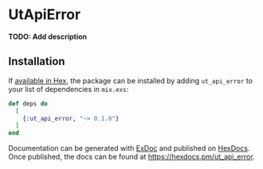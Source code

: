# UtApiError

**TODO: Add description**

## Installation

If [available in Hex](https://hex.pm/docs/publish), the package can be installed
by adding `ut_api_error` to your list of dependencies in `mix.exs`:

```elixir
def deps do
  [
    {:ut_api_error, "~> 0.1.0"}
  ]
end
```

Documentation can be generated with [ExDoc](https://github.com/elixir-lang/ex_doc)
and published on [HexDocs](https://hexdocs.pm). Once published, the docs can
be found at <https://hexdocs.pm/ut_api_error>.

